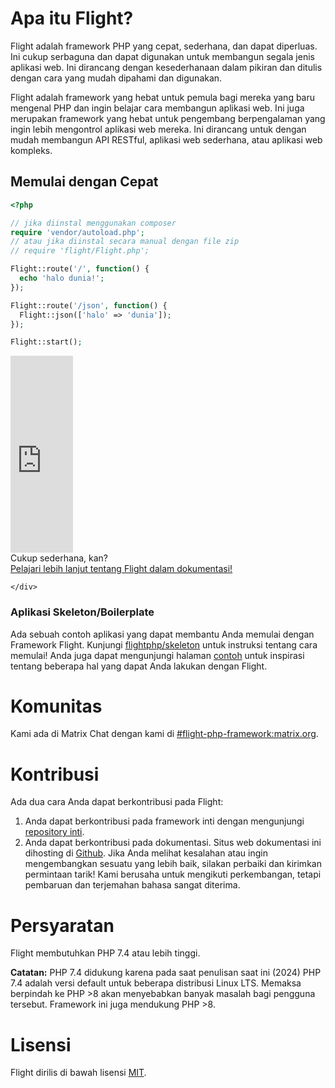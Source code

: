 # Apa itu Flight?

Flight adalah framework PHP yang cepat, sederhana, dan dapat diperluas. Ini cukup serbaguna dan dapat digunakan untuk membangun segala jenis aplikasi web. Ini dirancang dengan kesederhanaan dalam pikiran dan ditulis dengan cara yang mudah dipahami dan digunakan.

Flight adalah framework yang hebat untuk pemula bagi mereka yang baru mengenal PHP dan ingin belajar cara membangun aplikasi web. Ini juga merupakan framework yang hebat untuk pengembang berpengalaman yang ingin lebih mengontrol aplikasi web mereka. Ini dirancang untuk dengan mudah membangun API RESTful, aplikasi web sederhana, atau aplikasi web kompleks.

## Memulai dengan Cepat

```php
<?php

// jika diinstal menggunakan composer
require 'vendor/autoload.php';
// atau jika diinstal secara manual dengan file zip
// require 'flight/Flight.php';

Flight::route('/', function() {
  echo 'halo dunia!';
});

Flight::route('/json', function() {
  Flight::json(['halo' => 'dunia']);
});

Flight::start();
```

<div class="flight-block-video">
  <div class="row">
    <div class="col-12 col-md-6 position-relative video-wrapper">
      <iframe class="video-bg" width="100vw" height="315" src="https://www.youtube.com/embed/VCztp1QLC2c?si=W3fSWEKmoCIlC7Z5" title="Pemutar video YouTube" frameborder="0" allow="accelerometer; autoplay; clipboard-write; encrypted-media; gyroscope; picture-in-picture; web-share" allowfullscreen></iframe>
    </div>
    <div class="col-12 col-md-6 text-center mt-5 pt-5">
      <span class="fligth-title-video">Cukup sederhana, kan?</span>
      <br>
      <a href="https://docs.flightphp.com/learn">Pelajari lebih lanjut tentang Flight dalam dokumentasi!</a>

    </div>
  </div>
</div>

### Aplikasi Skeleton/Boilerplate

Ada sebuah contoh aplikasi yang dapat membantu Anda memulai dengan Framework Flight. Kunjungi [flightphp/skeleton](https://github.com/flightphp/skeleton) untuk instruksi tentang cara memulai! Anda juga dapat mengunjungi halaman [contoh](examples) untuk inspirasi tentang beberapa hal yang dapat Anda lakukan dengan Flight.

# Komunitas

Kami ada di Matrix Chat dengan kami di [#flight-php-framework:matrix.org](https://matrix.to/#/#flight-php-framework:matrix.org).

# Kontribusi

Ada dua cara Anda dapat berkontribusi pada Flight: 

1. Anda dapat berkontribusi pada framework inti dengan mengunjungi [repository inti](https://github.com/flightphp/core). 
1. Anda dapat berkontribusi pada dokumentasi. Situs web dokumentasi ini dihosting di [Github](https://github.com/flightphp/docs). Jika Anda melihat kesalahan atau ingin mengembangkan sesuatu yang lebih baik, silakan perbaiki dan kirimkan permintaan tarik! Kami berusaha untuk mengikuti perkembangan, tetapi pembaruan dan terjemahan bahasa sangat diterima.

# Persyaratan

Flight membutuhkan PHP 7.4 atau lebih tinggi.

**Catatan:** PHP 7.4 didukung karena pada saat penulisan saat ini (2024) PHP 7.4 adalah versi default untuk beberapa distribusi Linux LTS. Memaksa berpindah ke PHP >8 akan menyebabkan banyak masalah bagi pengguna tersebut. Framework ini juga mendukung PHP >8.

# Lisensi

Flight dirilis di bawah lisensi [MIT](https://github.com/flightphp/core/blob/master/LICENSE).